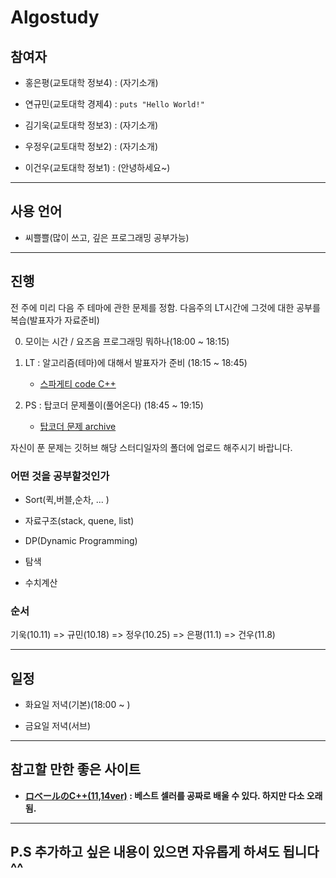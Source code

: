 # Algostudy

## 참여자

- 홍은평(교토대학 정보4) : (자기소개)

- 연규민(교토대학 경제4) : `puts "Hello World!"`

- 김기욱(교토대학 정보3) : (자기소개)

- 우정우(교토대학 정보2) : (자기소개)

- 이건우(교토대학 정보1) : (안녕하세요~)

---

## 사용 언어
- 씨쁠쁠(많이 쓰고, 깊은 프로그래밍 공부가능)

---

## 진행

전 주에 미리 다음 주 테마에 관한 문제를 정함.
다음주의 LT시간에 그것에 대한 공부를 복습(발표자가 자료준비)

0. 모이는 시간 / 요즈음 프로그래밍 뭐하나(18:00 ~ 18:15)

1. LT : 알고리즘(테마)에 대해서 발표자가 준비 (18:15 ~ 18:45)

    - [스파게티 code C++](http://www.prefield.com/algorithm/)

2. PS : 탑코더 문제풀이(풀어온다) (18:45 ~ 19:15)

    - [탑코더 문제 archive](https://community.topcoder.com/stat?c=problem_statement&pm=13885)

자신이 푼 문제는 깃허브 해당 스터디일자의 폴더에 업로드 해주시기 바랍니다.

### 어떤 것을 공부할것인가
  - Sort(퀵,버블,순차, ... )

  - 자료구조(stack, quene, list)

  - DP(Dynamic Programming)

  - 탐색

  - 수치계산

### 순서
기욱(10.11) => 규민(10.18) => 정우(10.25) => 은평(11.1) => 건우(11.8)

---

## 일정
- 화요일 저녁(기본)(18:00 ~ )

- 금요일 저녁(서브)

---

## 참고할 만한 좋은 사이트
- **[ロベールのC++(11,14ver)](http://www7b.biglobe.ne.jp/~robe/cpphtml/) : 베스트 셀러를 공짜로 배울 수 있다. 하지만 다소 오래됨.**

---

## P.S 추가하고 싶은 내용이 있으면 자유롭게 하셔도 됩니다 ^^
